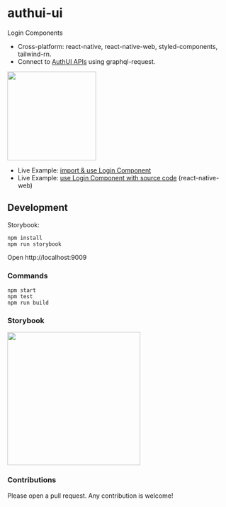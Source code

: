 # authui-ui

Login Components

- Cross-platform: react-native, react-native-web, styled-components, tailwind-rn.
- Connect to [AuthUI APIs](https://github.com/authui/authui-server) using graphql-request.

<img src="https://raw.githack.com/authui/authui/master/docs/login-1.png" height="200" />

- Live Example: [import & use Login Component](https://c94e3ef5-cd34-4fe1-8a23-2f490958c461.ws-us02.gitpod.io/#/workspace/gitpod-demo)
- Live Example: [use Login Component with source code](https://codesandbox.io/s/authui-example-8jswg?module=/src/LoginBox/LoginBox.tsx) (react-native-web)

## Development

Storybook:
```
npm install
npm run storybook
```

Open http://localhost:9009

### Commands

```
npm start
npm test
npm run build
```

### Storybook

<img src="https://raw.githack.com/authui/authui/master/docs/storybook-1.png" height="300" />

### Contributions

Please open a pull request. Any contribution is welcome!
